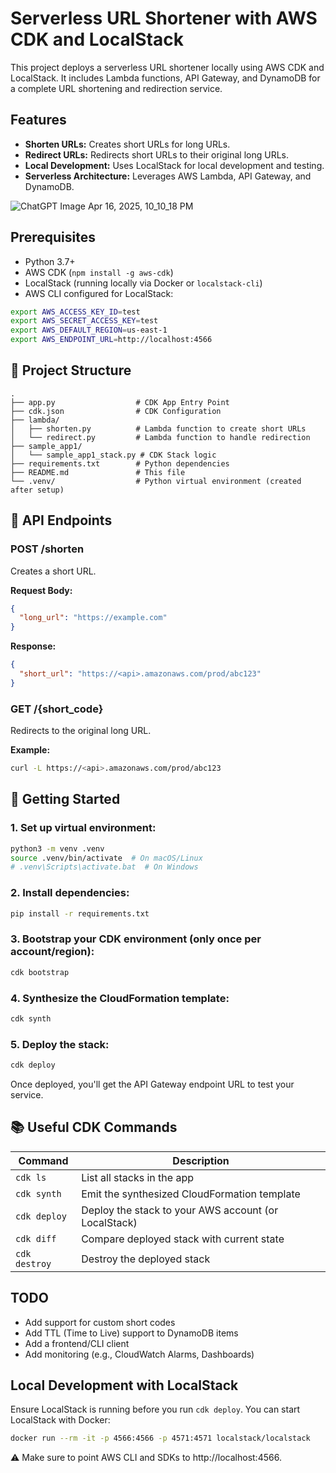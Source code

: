 # Serverless URL Shortener with AWS CDK and LocalStack

This project deploys a serverless URL shortener locally using AWS CDK and LocalStack. It includes Lambda functions, API Gateway, and DynamoDB for a complete URL shortening and redirection service.

## Features

- **Shorten URLs:** Creates short URLs for long URLs.
- **Redirect URLs:** Redirects short URLs to their original long URLs.
- **Local Development:** Uses LocalStack for local development and testing.
- **Serverless Architecture:** Leverages AWS Lambda, API Gateway, and DynamoDB.

![ChatGPT Image Apr 16, 2025, 10_10_18 PM](https://github.com/user-attachments/assets/19d39308-47e2-4c28-878b-655badc4f70a)



## Prerequisites

- Python 3.7+
- AWS CDK (`npm install -g aws-cdk`)
- LocalStack (running locally via Docker or `localstack-cli`)
- AWS CLI configured for LocalStack:
```bash
export AWS_ACCESS_KEY_ID=test
export AWS_SECRET_ACCESS_KEY=test
export AWS_DEFAULT_REGION=us-east-1
export AWS_ENDPOINT_URL=http://localhost:4566
```

## 📁 Project Structure

```
.
├── app.py                  # CDK App Entry Point
├── cdk.json                # CDK Configuration
├── lambda/
│   ├── shorten.py          # Lambda function to create short URLs
│   └── redirect.py         # Lambda function to handle redirection
├── sample_app1/
│   └── sample_app1_stack.py # CDK Stack logic
├── requirements.txt        # Python dependencies
├── README.md               # This file
└── .venv/                  # Python virtual environment (created after setup)
```

## 🔗 API Endpoints

### POST /shorten
Creates a short URL.

**Request Body:**
```json
{
  "long_url": "https://example.com"
}
```

**Response:**
```json
{
  "short_url": "https://<api>.amazonaws.com/prod/abc123"
}
```

### GET /{short_code}
Redirects to the original long URL.

**Example:**
```bash
curl -L https://<api>.amazonaws.com/prod/abc123
```

## 🚀 Getting Started

### 1. Set up virtual environment:
```bash
python3 -m venv .venv
source .venv/bin/activate  # On macOS/Linux
# .venv\Scripts\activate.bat  # On Windows
```

### 2. Install dependencies:
```bash
pip install -r requirements.txt
```

### 3. Bootstrap your CDK environment (only once per account/region):
```bash
cdk bootstrap
```

### 4. Synthesize the CloudFormation template:
```bash
cdk synth
```

### 5. Deploy the stack:
```bash
cdk deploy
```

Once deployed, you'll get the API Gateway endpoint URL to test your service.

## 📚 Useful CDK Commands

| Command       | Description                                           |
|---------------|-------------------------------------------------------|
| `cdk ls`      | List all stacks in the app                            |
| `cdk synth`   | Emit the synthesized CloudFormation template          |
| `cdk deploy`  | Deploy the stack to your AWS account (or LocalStack)  |
| `cdk diff`    | Compare deployed stack with current state             |
| `cdk destroy` | Destroy the deployed stack                            |


##  TODO
- Add support for custom short codes
- Add TTL (Time to Live) support to DynamoDB items
- Add a frontend/CLI client
- Add monitoring (e.g., CloudWatch Alarms, Dashboards)

## Local Development with LocalStack

Ensure LocalStack is running before you run `cdk deploy`. You can start LocalStack with Docker:

```bash
docker run --rm -it -p 4566:4566 -p 4571:4571 localstack/localstack
```

⚠️ Make sure to point AWS CLI and SDKs to http://localhost:4566.
